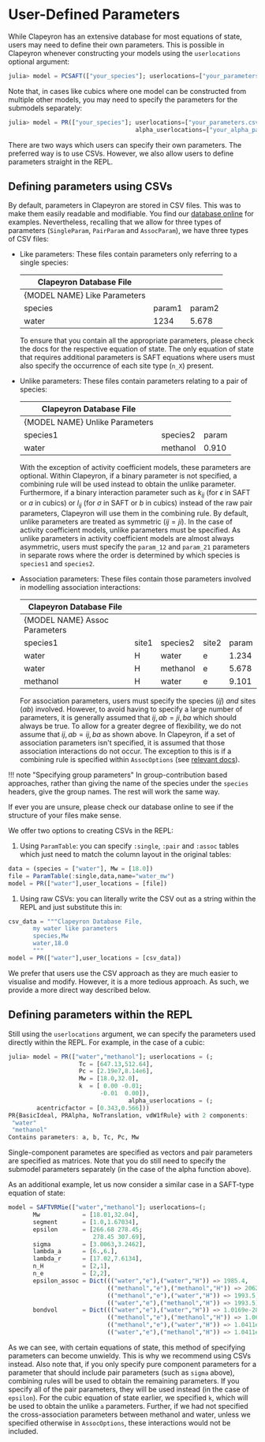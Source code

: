 # User-Defined Parameters

While Clapeyron has an extensive database for most equations of state, users may need to define their own parameters.
This is possible in Clapeyron whenever constructing your models using the `userlocations` optional argument:

```julia
julia> model = PCSAFT(["your_species"]; userlocations=["your_parameters.csv"])
```

Note that, in cases like cubics where one model can be constructed from multiple other models, you may need to specify the parameters for the submodels separately:

```julia
julia> model = PR(["your_species"]; userlocations=["your_parameters.csv"],
                                    alpha_userlocations=["your_alpha_parameters.csv"])
```

There are two ways which users can specify their own parameters.
The preferred way is to use CSVs.
However, we also allow users to define parameters straight in the REPL.

## Defining parameters using CSVs

By default, parameters in Clapeyron are stored in CSV files.
This was to make them easily readable and modifiable.
You find our [database online](https://github.com/ClapeyronThermo/Clapeyron.jl/tree/master/database) for examples.
Nevertheless, recalling that we allow for three types of parameters (`SingleParam`, `PairParam` and `AssocParam`), we have three types of CSV files:

- Like parameters: These files contain parameters only referring to a single species:

  | Clapeyron Database File      |        |        |
  | ---------------------------- | ------ | ------ |
  | {MODEL NAME} Like Parameters |        |        |
  | species                      | param1 | param2 |
  | water                        | 1234   | 5.678  |

  To ensure that you contain all the appropriate parameters, please check the docs for the respective equation of state.
  The only equation of state that requires additional parameters is SAFT equations where users must also specify the occurrence of each site type (`n_X`) present.

- Unlike parameters: These files contain parameters relating to a pair of species:

  | Clapeyron Database File        |          |       |
  | ------------------------------ | -------- | ----- |
  | {MODEL NAME} Unlike Parameters |          |       |
  | species1                       | species2 | param |
  | water                          | methanol | 0.910 |

  With the exception of activity coefficient models, these parameters are optional.
  Within Clapeyron, if a binary parameter is not specified, a combining rule will be used instead to obtain the unlike parameter.
  Furthermore, if a binary interaction parameter such as $k_{ij}$ (for $\epsilon$ in SAFT or $a$ in cubics) or $l_{ij}$ (for $\sigma$ in SAFT or $b$ in cubics) instead of the raw pair parameters, Clapeyron will use them in the combining rule.
  By default, unlike parameters are treated as symmetric ($ij=ji$).
  In the case of activity coefficient models, unlike parameters must be specified.
  As unlike parameters in activity coefficient models are almost always asymmetric, users must specify the `param_12` and `param_21` parameters in separate rows where the order is determined by which species is `species1` and `species2`.

- Association parameters: These files contain those parameters involved in modelling association interactions:

  | Clapeyron Database File       |       |          |       |       |
  | ----------------------------- | ----- | -------- | ----- | ----- |
  | {MODEL NAME} Assoc Parameters |       |          |       |       |
  | species1                      | site1 | species2 | site2 | param |
  | water                         | H     | water    | e     | 1.234 |
  | water                         | H     | methanol | e     | 5.678 |
  | methanol                      | H     | water    | e     | 9.101 |

  For association parameters, users must specify the species ($ij$) *and* sites ($ab$) involved.
  However, to avoid having to specify a large number of parameters, it is generally assumed that $ij,ab=ji,ba$ which should always be true.
  To allow for a greater degree of flexibility, we do not assume that $ij,ab=ij,ba$ as shown above.
  In Clapeyron, if a set of association parameters isn't specified, it is assumed that those association interactions do not occur.
  The exception to this is if a combining rule is specified within `AssocOptions` (see [relevant docs](./basics_model_construction.md)).

!!! note "Specifying group parameters"
    In group-contribution based approaches, rather than giving the name of the species under the `species` headers, give the group names.
    The rest will work the same way.

If ever you are unsure, please check our database online to see if the structure of your files make sense.

We offer two options to creating CSVs in the REPL:

1. Using `ParamTable`: you can specify `:single`, `:pair` and `:assoc` tables which just need to match the column layout in the original tables:

```julia
data = (species = ["water"], Mw = [18.0])
file = ParamTable(:single,data,name="water_mw")
model = PR(["water"],user_locations = [file])
```

1. Using raw CSVs: you can literally write the CSV out as a string within the REPL and just substitute this in:

```julia
csv_data = """Clapeyron Database File,
       my water like parameters
       species,Mw
       water,18.0
       """
model = PR(["water"],user_locations = [csv_data])
```

We prefer that users use the CSV approach as they are much easier to visualise and modify.
However, it is a more tedious approach.
As such, we provide a more direct way described below.

## Defining parameters within the REPL

Still using the `userlocations` argument, we can specify the parameters used directly within the REPL.
For example, in the case of a cubic:

```julia
julia> model = PR(["water","methanol"]; userlocations = (;
                    Tc = [647.13,512.64],
                    Pc = [2.19e7,8.14e6],
                    Mw = [18.0,32.0],
                    k  = [ 0.00 -0.01;
                          -0.01  0.00]),
                                  alpha_userlocations = (;
        acentricfactor = [0.343,0.566]))
PR{BasicIdeal, PRAlpha, NoTranslation, vdW1fRule} with 2 components:
 "water"
 "methanol"
Contains parameters: a, b, Tc, Pc, Mw
```

Single-component parametes are specified as vectors and pair parameters are specified as matrices.
Note that you do still need to specify the submodel parameters separately (in the case of the alpha function above).

As an additional example, let us now consider a similar case in a SAFT-type equation of state:

```julia
model = SAFTVRMie(["water","methanol"]; userlocations=(;
       Mw            = [18.01,32.04],
       segment       = [1.0,1.67034],
       epsilon       = [266.68 278.45;
                        278.45 307.69],
       sigma         = [3.0063,3.2462],
       lambda_a      = [6.,6.],
       lambda_r      = [17.02,7.6134],
       n_H           = [2,1],
       n_e           = [2,2],
       epsilon_assoc = Dict((("water","e"),("water","H")) => 1985.4,
                            (("methanol","e"),("methanol","H")) => 2062.1,
                            (("methanol","e"),("water","H")) => 1993.5,
                            (("water","e"),("methanol","H")) => 1993.5),
       bondvol       = Dict((("water","e"),("water","H")) => 1.0169e-28,
                            (("methanol","e"),("methanol","H")) => 1.0657e-28,
                            (("methanol","e"),("water","H")) => 1.0411e-28,
                            (("water","e"),("methanol","H")) => 1.0411e-28)))
```

As we can see, with certain equations of state, this method of specifying parameters can become unwieldy.
This is why we recommend using CSVs instead.
Also note that, if you only specify pure component parameters for a parameter that should include pair parameters (such as `sigma` above), combining rules will be used to obtain the remaining parameters.
If you specify all of the pair parameters, they will be used instead (in the case of `epsilon`).
For the cubic equation of state earlier, we specified `k`, which will be used to obtain the unlike `a` parameters.
Further, if we had not specified the cross-association parameters between methanol and water, unless we specified otherwise in `AssocOptions`, these interactions would not be included.
